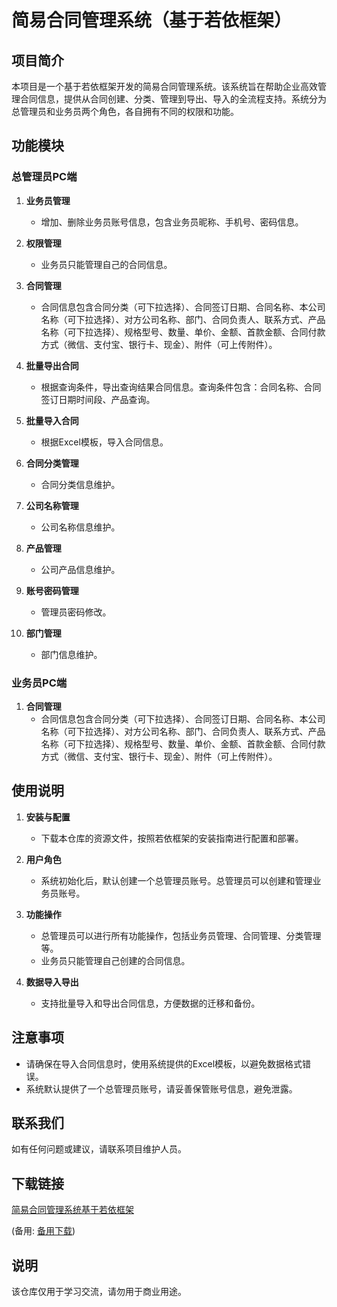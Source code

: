 # 简易合同管理系统（基于若依框架）

## 项目简介

本项目是一个基于若依框架开发的简易合同管理系统。该系统旨在帮助企业高效管理合同信息，提供从合同创建、分类、管理到导出、导入的全流程支持。系统分为总管理员和业务员两个角色，各自拥有不同的权限和功能。

## 功能模块

### 总管理员PC端

1. **业务员管理**
   - 增加、删除业务员账号信息，包含业务员昵称、手机号、密码信息。

2. **权限管理**
   - 业务员只能管理自己的合同信息。

3. **合同管理**
   - 合同信息包含合同分类（可下拉选择）、合同签订日期、合同名称、本公司名称（可下拉选择）、对方公司名称、部门、合同负责人、联系方式、产品名称（可下拉选择）、规格型号、数量、单价、金额、首款金额、合同付款方式（微信、支付宝、银行卡、现金）、附件（可上传附件）。

4. **批量导出合同**
   - 根据查询条件，导出查询结果合同信息。查询条件包含：合同名称、合同签订日期时间段、产品查询。

5. **批量导入合同**
   - 根据Excel模板，导入合同信息。

6. **合同分类管理**
   - 合同分类信息维护。

7. **公司名称管理**
   - 公司名称信息维护。

8. **产品管理**
   - 公司产品信息维护。

9. **账号密码管理**
   - 管理员密码修改。

10. **部门管理**
    - 部门信息维护。

### 业务员PC端

1. **合同管理**
   - 合同信息包含合同分类（可下拉选择）、合同签订日期、合同名称、本公司名称（可下拉选择）、对方公司名称、部门、合同负责人、联系方式、产品名称（可下拉选择）、规格型号、数量、单价、金额、首款金额、合同付款方式（微信、支付宝、银行卡、现金）、附件（可上传附件）。

## 使用说明

1. **安装与配置**
   - 下载本仓库的资源文件，按照若依框架的安装指南进行配置和部署。

2. **用户角色**
   - 系统初始化后，默认创建一个总管理员账号。总管理员可以创建和管理业务员账号。

3. **功能操作**
   - 总管理员可以进行所有功能操作，包括业务员管理、合同管理、分类管理等。
   - 业务员只能管理自己创建的合同信息。

4. **数据导入导出**
   - 支持批量导入和导出合同信息，方便数据的迁移和备份。

## 注意事项

- 请确保在导入合同信息时，使用系统提供的Excel模板，以避免数据格式错误。
- 系统默认提供了一个总管理员账号，请妥善保管账号信息，避免泄露。

## 联系我们

如有任何问题或建议，请联系项目维护人员。

## 下载链接
[简易合同管理系统基于若依框架](https://pan.quark.cn/s/92a971856680) 

(备用: [备用下载](https://pan.baidu.com/s/1d8taC8oUGsnl5lEy6VD84A?pwd=1234))

## 说明

该仓库仅用于学习交流，请勿用于商业用途。
